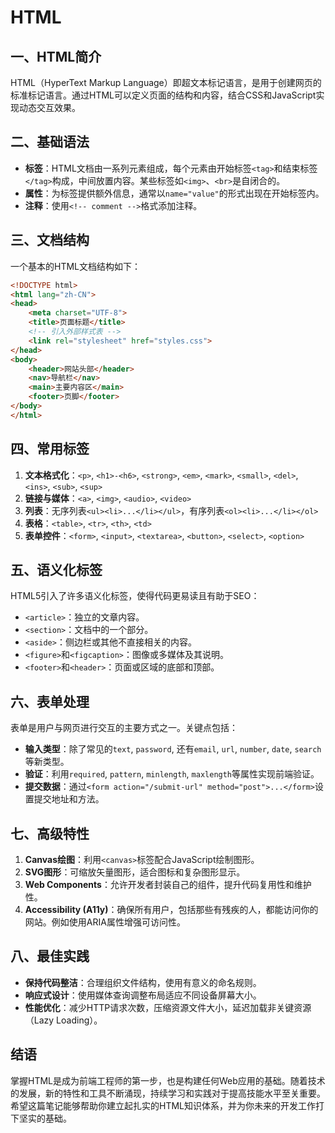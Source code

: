 # HTML

## 一、HTML简介
HTML（HyperText Markup Language）即超文本标记语言，是用于创建网页的标准标记语言。通过HTML可以定义页面的结构和内容，结合CSS和JavaScript实现动态交互效果。

## 二、基础语法
- **标签**：HTML文档由一系列元素组成，每个元素由开始标签`<tag>`和结束标签`</tag>`构成，中间放置内容。某些标签如`<img>`、`<br>`是自闭合的。
- **属性**：为标签提供额外信息，通常以`name="value"`的形式出现在开始标签内。
- **注释**：使用`<!-- comment -->`格式添加注释。

## 三、文档结构
一个基本的HTML文档结构如下：
```html
<!DOCTYPE html>
<html lang="zh-CN">
<head>
    <meta charset="UTF-8">
    <title>页面标题</title>
    <!-- 引入外部样式表 -->
    <link rel="stylesheet" href="styles.css">
</head>
<body>
    <header>网站头部</header>
    <nav>导航栏</nav>
    <main>主要内容区</main>
    <footer>页脚</footer>
</body>
</html>
```

## 四、常用标签
1. **文本格式化**：`<p>`, `<h1>-<h6>`, `<strong>`, `<em>`, `<mark>`, `<small>`, `<del>`, `<ins>`, `<sub>`, `<sup>`
2. **链接与媒体**：`<a>`, `<img>`, `<audio>`, `<video>`
3. **列表**：无序列表`<ul><li>...</li></ul>`，有序列表`<ol><li>...</li></ol>`
4. **表格**：`<table>`, `<tr>`, `<th>`, `<td>`
5. **表单控件**：`<form>`, `<input>`, `<textarea>`, `<button>`, `<select>`, `<option>`

## 五、语义化标签
HTML5引入了许多语义化标签，使得代码更易读且有助于SEO：
- `<article>`：独立的文章内容。
- `<section>`：文档中的一个部分。
- `<aside>`：侧边栏或其他不直接相关的内容。
- `<figure>`和`<figcaption>`：图像或多媒体及其说明。
- `<footer>`和`<header>`：页面或区域的底部和顶部。

## 六、表单处理
表单是用户与网页进行交互的主要方式之一。关键点包括：
- **输入类型**：除了常见的`text`, `password`, 还有`email`, `url`, `number`, `date`, `search`等新类型。
- **验证**：利用`required`, `pattern`, `minlength`, `maxlength`等属性实现前端验证。
- **提交数据**：通过`<form action="/submit-url" method="post">...</form>`设置提交地址和方法。

## 七、高级特性
1. **Canvas绘图**：利用`<canvas>`标签配合JavaScript绘制图形。
2. **SVG图形**：可缩放矢量图形，适合图标和复杂图形显示。
3. **Web Components**：允许开发者封装自己的组件，提升代码复用性和维护性。
4. **Accessibility (A11y)**：确保所有用户，包括那些有残疾的人，都能访问你的网站。例如使用ARIA属性增强可访问性。

## 八、最佳实践
- **保持代码整洁**：合理组织文件结构，使用有意义的命名规则。
- **响应式设计**：使用媒体查询调整布局适应不同设备屏幕大小。
- **性能优化**：减少HTTP请求次数，压缩资源文件大小，延迟加载非关键资源（Lazy Loading）。

## 结语
掌握HTML是成为前端工程师的第一步，也是构建任何Web应用的基础。随着技术的发展，新的特性和工具不断涌现，持续学习和实践对于提高技能水平至关重要。希望这篇笔记能够帮助你建立起扎实的HTML知识体系，并为你未来的开发工作打下坚实的基础。
